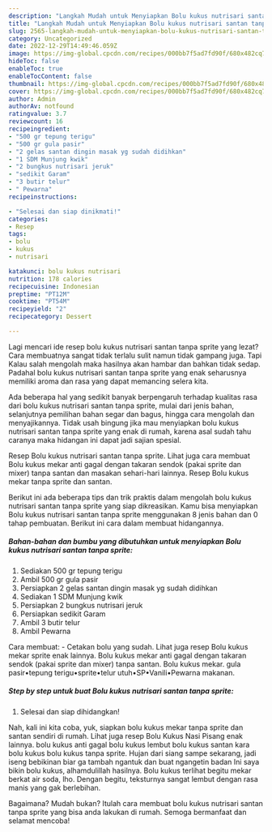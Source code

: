 ```yaml
---
description: "Langkah Mudah untuk Menyiapkan Bolu kukus nutrisari santan tanpa sprite yang Enak, Buat Buka Puasa Enak Banget"
title: "Langkah Mudah untuk Menyiapkan Bolu kukus nutrisari santan tanpa sprite yang Enak, Buat Buka Puasa Enak Banget"
slug: 2565-langkah-mudah-untuk-menyiapkan-bolu-kukus-nutrisari-santan-tanpa-sprite-yang-enak-buat-buka-puasa-enak-banget
category: Uncategorized
date: 2022-12-29T14:49:46.059Z
image: https://img-global.cpcdn.com/recipes/000bb7f5ad7fd90f/680x482cq70/bolu-kukus-nutrisari-santan-tanpa-sprite-foto-resep-utama.jpg
hideToc: false
enableToc: true
enableTocContent: false
thumbnail: https://img-global.cpcdn.com/recipes/000bb7f5ad7fd90f/680x482cq70/bolu-kukus-nutrisari-santan-tanpa-sprite-foto-resep-utama.jpg
cover: https://img-global.cpcdn.com/recipes/000bb7f5ad7fd90f/680x482cq70/bolu-kukus-nutrisari-santan-tanpa-sprite-foto-resep-utama.jpg
author: Admin
authorAv: notfound
ratingvalue: 3.7
reviewcount: 16
recipeingredient:
- "500 gr tepung terigu"
- "500 gr gula pasir"
- "2 gelas santan dingin masak yg sudah didihkan"
- "1 SDM Munjung kwik"
- "2 bungkus nutrisari jeruk"
- "sedikit Garam"
- "3 butir telur"
- " Pewarna"
recipeinstructions:

- "Selesai dan siap dinikmati!"
categories:
- Resep
tags:
- bolu
- kukus
- nutrisari

katakunci: bolu kukus nutrisari 
nutrition: 178 calories
recipecuisine: Indonesian
preptime: "PT12M"
cooktime: "PT54M"
recipeyield: "2"
recipecategory: Dessert

---
```



Lagi mencari ide resep bolu kukus nutrisari santan tanpa sprite yang lezat? Cara membuatnya sangat tidak terlalu sulit namun tidak gampang juga. Tapi Kalau salah mengolah maka hasilnya akan hambar dan bahkan tidak sedap. Padahal bolu kukus nutrisari santan tanpa sprite yang enak seharusnya memiliki aroma dan rasa yang dapat memancing selera kita.


Ada beberapa hal yang sedikit banyak berpengaruh terhadap kualitas rasa dari bolu kukus nutrisari santan tanpa sprite, mulai dari jenis bahan, selanjutnya pemilihan bahan segar dan bagus, hingga cara mengolah dan menyajikannya. Tidak usah bingung jika mau menyiapkan bolu kukus nutrisari santan tanpa sprite yang enak di rumah, karena asal sudah tahu caranya maka hidangan ini dapat jadi sajian spesial.

Resep Bolu kukus nutrisari santan tanpa sprite. Lihat juga cara membuat Bolu kukus mekar anti gagal dengan takaran sendok (pakai sprite dan mixer) tanpa santan dan masakan sehari-hari lainnya. Resep Bolu kukus mekar tanpa sprite dan santan.


Berikut ini ada beberapa tips dan trik praktis dalam mengolah bolu kukus nutrisari santan tanpa sprite yang siap dikreasikan. Kamu bisa menyiapkan Bolu kukus nutrisari santan tanpa sprite menggunakan 8 jenis bahan dan 0 tahap pembuatan. Berikut ini cara dalam membuat hidangannya.

<!--inarticleads1-->

##### Bahan-bahan dan bumbu yang dibutuhkan untuk menyiapkan Bolu kukus nutrisari santan tanpa sprite:

1. Sediakan 500 gr tepung terigu
1. Ambil 500 gr gula pasir
1. Persiapkan 2 gelas santan dingin masak yg sudah didihkan
1. Sediakan 1 SDM Munjung kwik
1. Persiapkan 2 bungkus nutrisari jeruk
1. Persiapkan sedikit Garam
1. Ambil 3 butir telur
1. Ambil  Pewarna


Cara membuat: - Cetakan bolu yang sudah. Lihat juga resep Bolu kukus mekar sprite enak lainnya. Bolu kukus mekar anti gagal dengan takaran sendok (pakai sprite dan mixer) tanpa santan. Bolu kukus mekar. gula pasir•tepung terigu•sprite•telur utuh•SP•Vanili•Pewarna makanan. 

<!--inarticleads2-->

##### Step by step untuk buat Bolu kukus nutrisari santan tanpa sprite:


1. Selesai dan siap dihidangkan!

Nah, kali ini kita coba, yuk, siapkan bolu kukus mekar tanpa sprite dan santan sendiri di rumah. Lihat juga resep Bolu Kukus Nasi Pisang enak lainnya. bolu kukus anti gagal bolu kukus lembut bolu kukus santan kara bolu kukus bolu kukus tanpa sprite. Hujan dari siang sampe sekarang, jadi iseng bebikinan biar ga tambah ngantuk dan buat ngangetin badan Ini saya bikin bolu kukus, alhamdulillah hasilnya. Bolu kukus terlihat begitu mekar berkat air soda, lho. Dengan begitu, teksturnya sangat lembut dengan rasa manis yang gak berlebihan. 

Bagaimana? Mudah bukan? Itulah cara membuat bolu kukus nutrisari santan tanpa sprite yang bisa anda lakukan di rumah. Semoga bermanfaat dan selamat mencoba!
